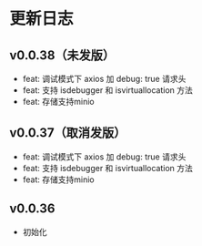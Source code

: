 # 更新日志

## v0.0.38（未发版）
- feat: 调试模式下 axios 加 debug: true 请求头
- feat: 支持 isdebugger 和 isvirtuallocation 方法
- feat: 存储支持minio

## v0.0.37（取消发版）
- feat: 调试模式下 axios 加 debug: true 请求头
- feat: 支持 isdebugger 和 isvirtuallocation 方法
- feat: 存储支持minio

## v0.0.36
- 初始化
